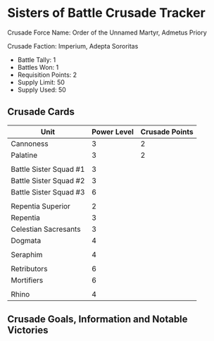 Sisters of Battle Crusade Tracker
=====

Crusade Force Name: Order of the Unnamed Martyr, Admetus Priory

Crusade Faction: Imperium, Adepta Sororitas

* Battle Tally: 1
* Battles Won: 1
* Requisition Points: 2
* Supply Limit: 50
* Supply Used: 50

Crusade Cards
-----

| Unit  | Power Level  | Crusade Points  |
|---|---|---|
| Cannoness  | 3  | 2  |
| Palatine  | 3  | 2  |
|   |   |   |
| Battle Sister Squad #1  | 3  |   |
| Battle Sister Squad #2  | 3  |   |
| Battle Sister Squad #3  | 6  |   |
|   |   |   |
| Repentia Superior  | 2  |   |
| Repentia  | 3  |   |
| Celestian Sacresants  | 3  |   |
| Dogmata  | 4  |   |
|   |   |   |
| Seraphim  | 4  |   |
|   |   |   |
| Retributors   | 6   |   |
| Mortifiers   | 6   |   |
|   |   |   |
| Rhino  | 4   |   |



Crusade Goals, Information and Notable Victories
-----


